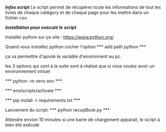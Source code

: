 ***Infos script***
Le script permet de récupérer toute les informations
de tout les livres de chaque catégory et de chaque page
pour les mettre dans un fichier csv.

***Installation pour exécuté le script***

Installer python sur çe site : 
https://www.python.org/ 

Quand vous installez python cocher l'option
*** add path python ***

ça va permettre d'ajouté la variable d'environnent au pc.

les 3 options qui sont à la suite sont à réalisé que si vous voulez avoir un environnement virtuel

*** python -m venv env ***


*** env/scripts/activate ***


*** pip install -r requirements.txt ***

Lancement du script:
*** python recupBook.py ***

Attendre envion 10 minutes
si une barre de chargement apparait, le script à bien été exécuté

